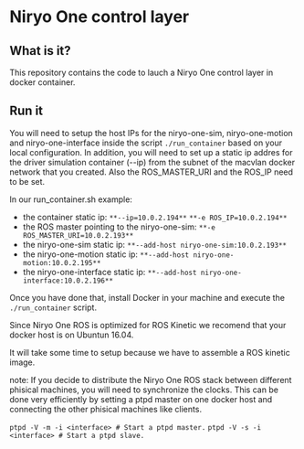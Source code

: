 # Niryo One control layer

## What is it?

This repository contains the code to lauch a Niryo One control layer in docker container. 

## Run it

You will need to setup the host IPs for the niryo-one-sim, niryo-one-motion and niryo-one-interface inside the script `./run_container` based on your local configuration.
In addition, you will need to set up a static ip addres for the driver simulation container (--ip) from the subnet of the macvlan docker network that you created. Also the ROS_MASTER_URI and the ROS_IP need to be set.  

In our run_container.sh example:
  - the container static ip: ```**--ip=10.0.2.194**``` ```**-e ROS_IP=10.0.2.194**```
  - the ROS master pointing to the niryo-one-sim: ```**-e ROS_MASTER_URI=10.0.2.193**``` 
  - the niryo-one-sim static ip: ```**--add-host niryo-one-sim:10.0.2.193**``` 
  - the niryo-one-motion static ip: ```**--add-host niryo-one-motion:10.0.2.195**```
  - the niryo-one-interface static ip: ```**--add-host niryo-one-interface:10.0.2.196**```   

Once you have done that, install Docker in your machine and execute the `./run_container` script.

Since Niryo One ROS is optimized for ROS Kinetic we recomend that your docker host is on Ubuntun 16.04.

It will take some time to setup because we have to assemble a ROS kinetic image. 


note: If you decide to distribute the Niryo One ROS stack between different phisical machines, you will need to synchronize the clocks. This can be done very efficiently by setting a ptpd master on one docker host and connecting the other phisical machines like clients.  

`ptpd -V -m -i <interface> # Start a ptpd master.`
`ptpd -V -s -i <interface> # Start a ptpd slave.`
